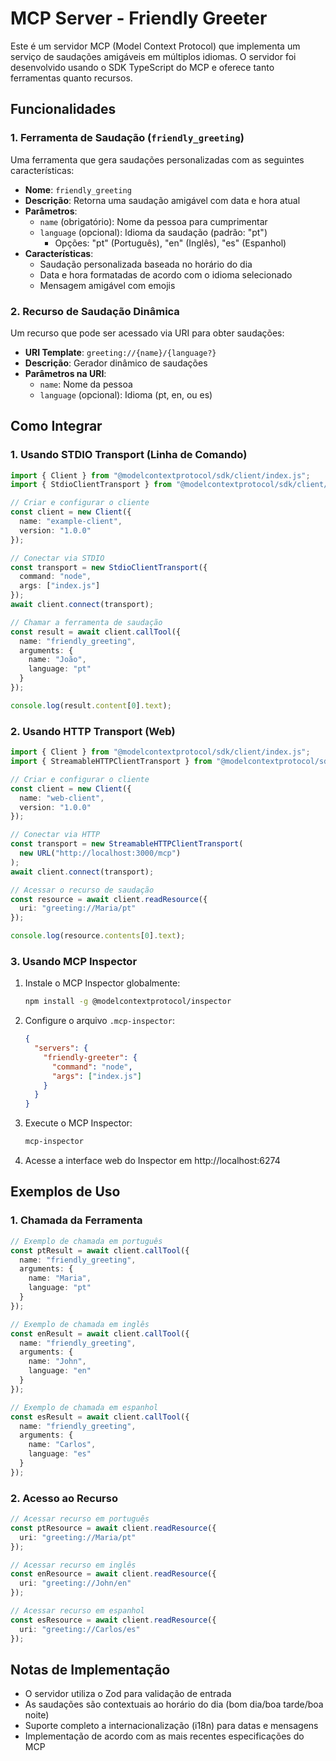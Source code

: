 # MCP Server - Friendly Greeter

Este é um servidor MCP (Model Context Protocol) que implementa um serviço de saudações amigáveis em múltiplos idiomas. O servidor foi desenvolvido usando o SDK TypeScript do MCP e oferece tanto ferramentas quanto recursos.

## Funcionalidades

### 1. Ferramenta de Saudação (`friendly_greeting`)

Uma ferramenta que gera saudações personalizadas com as seguintes características:

- **Nome**: `friendly_greeting`
- **Descrição**: Retorna uma saudação amigável com data e hora atual
- **Parâmetros**:
  - `name` (obrigatório): Nome da pessoa para cumprimentar
  - `language` (opcional): Idioma da saudação (padrão: "pt")
    - Opções: "pt" (Português), "en" (Inglês), "es" (Espanhol)
- **Características**:
  - Saudação personalizada baseada no horário do dia
  - Data e hora formatadas de acordo com o idioma selecionado
  - Mensagem amigável com emojis

### 2. Recurso de Saudação Dinâmica

Um recurso que pode ser acessado via URI para obter saudações:

- **URI Template**: `greeting://{name}/{language?}`
- **Descrição**: Gerador dinâmico de saudações
- **Parâmetros na URI**:
  - `name`: Nome da pessoa
  - `language` (opcional): Idioma (pt, en, ou es)

## Como Integrar

### 1. Usando STDIO Transport (Linha de Comando)

```typescript
import { Client } from "@modelcontextprotocol/sdk/client/index.js";
import { StdioClientTransport } from "@modelcontextprotocol/sdk/client/stdio.js";

// Criar e configurar o cliente
const client = new Client({
  name: "example-client",
  version: "1.0.0"
});

// Conectar via STDIO
const transport = new StdioClientTransport({
  command: "node",
  args: ["index.js"]
});
await client.connect(transport);

// Chamar a ferramenta de saudação
const result = await client.callTool({
  name: "friendly_greeting",
  arguments: {
    name: "João",
    language: "pt"
  }
});

console.log(result.content[0].text);
```

### 2. Usando HTTP Transport (Web)

```typescript
import { Client } from "@modelcontextprotocol/sdk/client/index.js";
import { StreamableHTTPClientTransport } from "@modelcontextprotocol/sdk/client/streamableHttp.js";

// Criar e configurar o cliente
const client = new Client({
  name: "web-client",
  version: "1.0.0"
});

// Conectar via HTTP
const transport = new StreamableHTTPClientTransport(
  new URL("http://localhost:3000/mcp")
);
await client.connect(transport);

// Acessar o recurso de saudação
const resource = await client.readResource({
  uri: "greeting://Maria/pt"
});

console.log(resource.contents[0].text);
```

### 3. Usando MCP Inspector

1. Instale o MCP Inspector globalmente:
   ```bash
   npm install -g @modelcontextprotocol/inspector
   ```

2. Configure o arquivo `.mcp-inspector`:
   ```json
   {
     "servers": {
       "friendly-greeter": {
         "command": "node",
         "args": ["index.js"]
       }
     }
   }
   ```

3. Execute o MCP Inspector:
   ```bash
   mcp-inspector
   ```

4. Acesse a interface web do Inspector em http://localhost:6274

## Exemplos de Uso

### 1. Chamada da Ferramenta

```typescript
// Exemplo de chamada em português
const ptResult = await client.callTool({
  name: "friendly_greeting",
  arguments: {
    name: "Maria",
    language: "pt"
  }
});

// Exemplo de chamada em inglês
const enResult = await client.callTool({
  name: "friendly_greeting",
  arguments: {
    name: "John",
    language: "en"
  }
});

// Exemplo de chamada em espanhol
const esResult = await client.callTool({
  name: "friendly_greeting",
  arguments: {
    name: "Carlos",
    language: "es"
  }
});
```

### 2. Acesso ao Recurso

```typescript
// Acessar recurso em português
const ptResource = await client.readResource({
  uri: "greeting://Maria/pt"
});

// Acessar recurso em inglês
const enResource = await client.readResource({
  uri: "greeting://John/en"
});

// Acessar recurso em espanhol
const esResource = await client.readResource({
  uri: "greeting://Carlos/es"
});
```

## Notas de Implementação

- O servidor utiliza o Zod para validação de entrada
- As saudações são contextuais ao horário do dia (bom dia/boa tarde/boa noite)
- Suporte completo a internacionalização (i18n) para datas e mensagens
- Implementação de acordo com as mais recentes especificações do MCP
